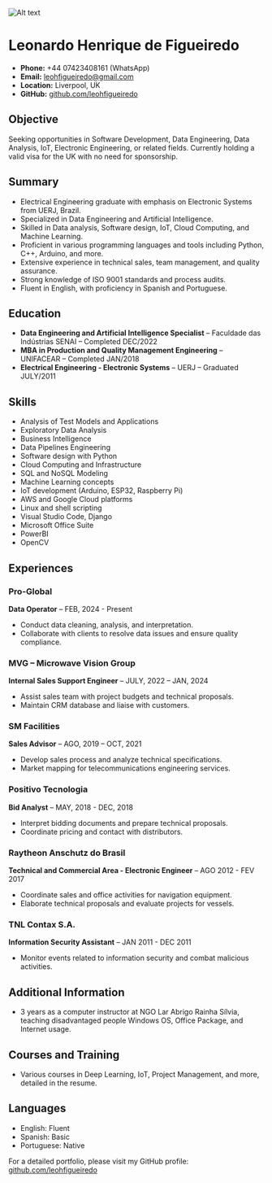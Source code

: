 ![Alt text](relative%20assets/images/banner.jpg?raw=true "Title")

# Leonardo Henrique de Figueiredo

- **Phone:** +44 07423408161 (WhatsApp)
- **Email:** leohfigueiredo@gmail.com
- **Location:** Liverpool, UK
- **GitHub:** [github.com/leohfigueiredo](https://github.com/leohfigueiredo)

## Objective
Seeking opportunities in Software Development, Data Engineering, Data Analysis, IoT, Electronic Engineering, or related fields. Currently holding a valid visa for the UK with no need for sponsorship.

## Summary
- Electrical Engineering graduate with emphasis on Electronic Systems from UERJ, Brazil.
- Specialized in Data Engineering and Artificial Intelligence.
- Skilled in Data analysis, Software design, IoT, Cloud Computing, and Machine Learning.
- Proficient in various programming languages and tools including Python, C++, Arduino, and more.
- Extensive experience in technical sales, team management, and quality assurance.
- Strong knowledge of ISO 9001 standards and process audits.
- Fluent in English, with proficiency in Spanish and Portuguese.

## Education
- **Data Engineering and Artificial Intelligence Specialist** – Faculdade das Indústrias SENAI – Completed DEC/2022
- **MBA in Production and Quality Management Engineering** – UNIFACEAR – Completed JAN/2018
- **Electrical Engineering - Electronic Systems** – UERJ – Graduated JULY/2011

## Skills
- Analysis of Test Models and Applications
- Exploratory Data Analysis
- Business Intelligence
- Data Pipelines Engineering
- Software design with Python
- Cloud Computing and Infrastructure
- SQL and NoSQL Modeling
- Machine Learning concepts
- IoT development (Arduino, ESP32, Raspberry Pi)
- AWS and Google Cloud platforms
- Linux and shell scripting
- Visual Studio Code, Django
- Microsoft Office Suite
- PowerBI
- OpenCV

## Experiences
### Pro-Global
**Data Operator** – FEB, 2024 - Present
- Conduct data cleaning, analysis, and interpretation.
- Collaborate with clients to resolve data issues and ensure quality compliance.

### MVG – Microwave Vision Group
**Internal Sales Support Engineer** – JULY, 2022 – JAN, 2024
- Assist sales team with project budgets and technical proposals.
- Maintain CRM database and liaise with customers.

### SM Facilities
**Sales Advisor** – AGO, 2019 – OCT, 2021
- Develop sales process and analyze technical specifications.
- Market mapping for telecommunications engineering services.

### Positivo Tecnologia
**Bid Analyst** – MAY, 2018 - DEC, 2018
- Interpret bidding documents and prepare technical proposals.
- Coordinate pricing and contact with distributors.

### Raytheon Anschutz do Brasil
**Technical and Commercial Area - Electronic Engineer** – AGO 2012 - FEV 2017
- Coordinate sales and office activities for navigation equipment.
- Elaborate technical proposals and evaluate projects for vessels.

### TNL Contax S.A.
**Information Security Assistant** – JAN 2011 - DEC 2011
- Monitor events related to information security and combat malicious activities.

## Additional Information
- 3 years as a computer instructor at NGO Lar Abrigo Rainha Sílvia, teaching disadvantaged people Windows OS, Office Package, and Internet usage.

## Courses and Training
- Various courses in Deep Learning, IoT, Project Management, and more, detailed in the resume.

## Languages
- English: Fluent
- Spanish: Basic
- Portuguese: Native

For a detailed portfolio, please visit my GitHub profile: [github.com/leohfigueiredo](https://github.com/leohfigueiredo)

